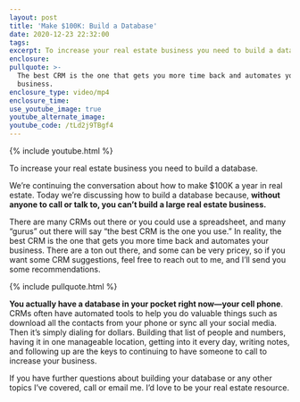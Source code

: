 ```yaml
---
layout: post
title: 'Make $100K: Build a Database'
date: 2020-12-23 22:32:00
tags:
excerpt: To increase your real estate business you need to build a database.
enclosure:
pullquote: >-
  The best CRM is the one that gets you more time back and automates your
  business.
enclosure_type: video/mp4
enclosure_time:
use_youtube_image: true
youtube_alternate_image:
youtube_code: /tLd2j9TBgf4
---
```


{% include youtube.html %}

To increase your real estate business you need to build a database.

We’re continuing the conversation about how to make $100K a year in real estate. Today we’re discussing how to build a database because, **without anyone to call or talk to, you can’t build a large real estate business.**&nbsp;

There are many CRMs out there or you could use a spreadsheet, and many “gurus” out there will say “the best CRM is the one you use.” In reality, the best CRM is the one that gets you more time back and automates your business. There are a ton out there, and some can be very pricey, so if you want some CRM suggestions, feel free to reach out to me, and I’ll send you some recommendations.&nbsp;

{% include pullquote.html %}

**You actually have a database in your pocket right now—your cell phone**. CRMs often have automated tools to help you do valuable things such as download all the contacts from your phone or sync all your social media. Then it’s simply dialing for dollars. Building that list of people and numbers, having it in one manageable location, getting into it every day, writing notes, and following up are the keys to continuing to have someone to call to increase your business.&nbsp;

If you have further questions about building your database or any other topics I’ve covered, call or email me. I’d love to be your real estate resource.
